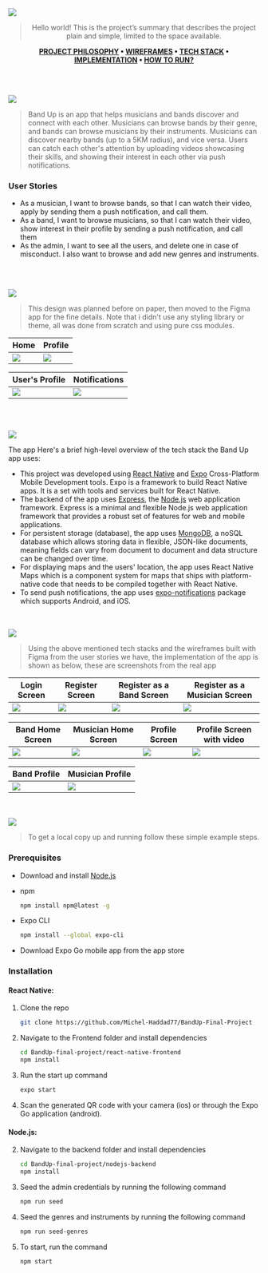 <img src="./readme/title1.svg"/>

<div align="center">

> Hello world! This is the project’s summary that describes the project plain and simple, limited to the space available.

**[PROJECT PHILOSOPHY](https://github.com/Michel-Haddad77/BandUp-Final-Project#-project-philosophy) • [WIREFRAMES](https://github.com/Michel-Haddad77/BandUp-Final-Project#-wireframes) • [TECH STACK](https://github.com/Michel-Haddad77/BandUp-Final-Project#-tech-stack) • [IMPLEMENTATION](https://github.com/Michel-Haddad77/BandUp-Final-Project#-implementation) • [HOW TO RUN?](https://github.com/Michel-Haddad77/BandUp-Final-Project#-how-to-run)**

</div>

<br><br>

<img src="./readme/title2.svg"/>

> Band Up is an app that helps musicians and bands discover and connect with each other.
> Musicians can browse bands by their genre, and bands can browse musicians by their instruments.
> Musicians can discover nearby bands (up to a 5KM radius), and vice versa.
> Users can catch each other's attention by uploading videos showcasing their skills, and showing their interest in each other via push notifications.

### User Stories

- As a musician, I want to browse bands, so that I can watch their video, apply by sending them a push notification, and call them.
- As a band, I want to browse musicians, so that I can watch their video, show interest in their profile by sending a push notification, and call them
- As the admin, I want to see all the users, and delete one in case of misconduct. I also want to browse and add new genres and instruments.

<br><br>

<img src="./readme/title3.svg"/>

> This design was planned before on paper, then moved to the Figma app for the fine details.
> Note that i didn't use any styling library or theme, all was done from scratch and using pure css modules.

| Home                                | Profile                                                   |
| ----------------------------------- | --------------------------------------------------------- |
| <img src='./readme/Home Page.png'/> | <img src='./readme/Band Profile Page (as musician).png'/> |

| User's Profile                              | Notifications                                |
| ------------------------------------------- | -------------------------------------------- |
| <img src='./readme/Edit Profile Page.png'/> | <img src='./readme/Notifications Page.png'/> |

<br><br>

<img src="./readme/title4.svg"/>

The app
Here's a brief high-level overview of the tech stack the Band Up app uses:

- This project was developed using [React Native](https://reactnative.dev/) and [Expo](https://docs.expo.dev/) Cross-Platform Mobile Development tools. Expo is a framework to build React Native apps. It is a set with tools and services built for React Native.
- The backend of the app uses [Express](https://expressjs.com/), the [Node.js](https://nodejs.org/) web application framework. Express is a minimal and flexible Node.js web application framework that provides a robust set of features for web and mobile applications.
- For persistent storage (database), the app uses [MongoDB](https://www.mongodb.com/), a noSQL database which allows storing data in flexible, JSON-like documents, meaning fields can vary from document to document and data structure can be changed over time.
- For displaying maps and the users' location, the app uses React Native Maps which is a component system for maps that ships with platform-native code that needs to be compiled together with React Native.
- To send push notifications, the app uses [expo-notifications](https://docs.expo.dev/push-notifications/overview/) package which supports Android, and iOS.

<br><br>
<img src="./readme/title5.svg"/>

> Using the above mentioned tech stacks and the wireframes built with Figma from the user stories we have, the implementation of the app is shown as below, these are screenshots from the real app

| Login Screen                       | Register Screen                        | Register as a Band Screen                      | Register as a Musician Screen                      |
| ---------------------------------- | -------------------------------------- | ---------------------------------------------- | -------------------------------------------------- |
| <img src='/readme/app/Login.jpg'/> | <img src="./readme/app/Register.jpg"/> | <img src="./readme/app/Register as Band.jpg"/> | <img src="./readme/app/Register as Musician.jpg"/> |

| Band Home Screen                              | Musician Home Screen                               | Profile Screen                               | Profile Screen with video                          |
| --------------------------------------------- | -------------------------------------------------- | -------------------------------------------- | -------------------------------------------------- |
| <img src='/readme/app/Band Home Screen.jpg'/> | <img src="./readme/app/Musician Home Screen.jpg"/> | <img src="./readme/app/Profile Screen.jpg"/> | <img src="./readme/app/Profile Screen video.jpg"/> |

| Band Profile                              | Musician Profile                               |
| ----------------------------------------- | ---------------------------------------------- |
| <img src='/readme/app/Band Profile.jpg'/> | <img src="./readme/app/Musician Profile.jpg"/> |

<br><br>
<img src="./readme/title6.svg"/>

> To get a local copy up and running follow these simple example steps.

### Prerequisites

- Download and install [Node.js](https://nodejs.org/en/)

- npm
  ```sh
  npm install npm@latest -g
  ```
- Expo CLI
  ```sh
  npm install --global expo-cli
  ```
- Download Expo Go mobile app from the app store

### Installation

#### React Native:

1. Clone the repo
   ```sh
   git clone https://github.com/Michel-Haddad77/BandUp-Final-Project
   ```
2. Navigate to the Frontend folder and install dependencies
   ```sh
   cd BandUp-final-project/react-native-frontend
   npm install
   ```
3. Run the start up command
   ```sh
   expo start
   ```
4. Scan the generated QR code with your camera (ios) or through the Expo Go application (android).

#### Node.js:

2. Navigate to the backend folder and install dependencies

   ```sh
   cd BandUp-final-project/nodejs-backend
   npm install
   ```

3. Seed the admin credentials by running the following command

   ```sh
   npm run seed
   ```

4. Seed the genres and instruments by running the following command

   ```sh
   npm run seed-genres
   ```

5. To start, run the command
   ```sh
   npm start
   ```

